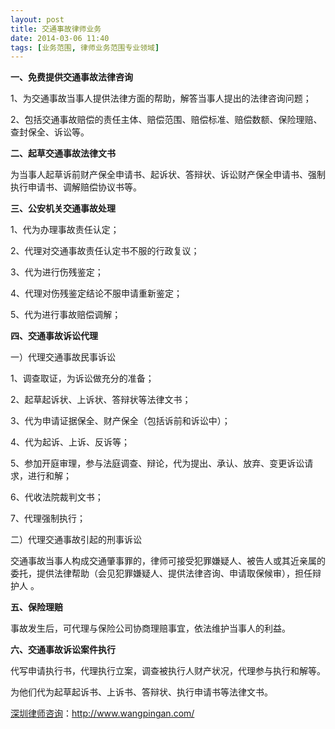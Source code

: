 ```yaml
---
layout: post
title: 交通事故律师业务
date: 2014-03-06 11:40
tags: [业务范围, 律师业务范围专业领域]
---
```

<strong>一、免费提供交通事故法律咨询</strong>

1、为交通事故当事人提供法律方面的帮助，解答当事人提出的法律咨询问题；

2、包括交通事故赔偿的责任主体、赔偿范围、赔偿标准、赔偿数额、保险理赔、查封保全、诉讼等。

<strong>二、起草交通事故法律文书</strong>

为当事人起草诉前财产保全申请书、起诉状、答辩状、诉讼财产保全申请书、强制执行申请书、调解赔偿协议书等。

<strong>三、公安机关交通事故处理</strong>

1、代为办理事故责任认定；

2、代理对交通事故责任认定书不服的行政复议；

3、代为进行伤残鉴定；

4、代理对伤残鉴定结论不服申请重新鉴定；

5、代为进行事故赔偿调解；

<strong>四、交通事故诉讼代理</strong>

一）代理交通事故民事诉讼

1、调查取证，为诉讼做充分的准备；

2、起草起诉状、上诉状、答辩状等法律文书；

3、代为申请证据保全、财产保全（包括诉前和诉讼中）；

4、代为起诉、上诉、反诉等；

5、参加开庭审理，参与法庭调查、辩论，代为提出、承认、放弃、变更诉讼请求，进行和解；

6、代收法院裁判文书；

7、代理强制执行；

二）代理交通事故引起的刑事诉讼

交通事故当事人构成交通肇事罪的，律师可接受犯罪嫌疑人、被告人或其近亲属的委托，提供法律帮助（会见犯罪嫌疑人、提供法律咨询、申请取保候审），担任辩护人 。

<strong>五、保险理赔</strong>

事故发生后，可代理与保险公司协商理赔事宜，依法维护当事人的利益。

<strong>六、交通事故诉讼案件执行</strong>

代写申请执行书，代理执行立案，调查被执行人财产状况，代理参与执行和解等。

为他们代为起草起诉书、上诉书、答辩状、执行申请书等法律文书。

<a href="http://www.wangpingan.com/">深圳律师咨询</a>：<a href="http://www.wangpingan.com/">http://www.wangpingan.com/</a>

